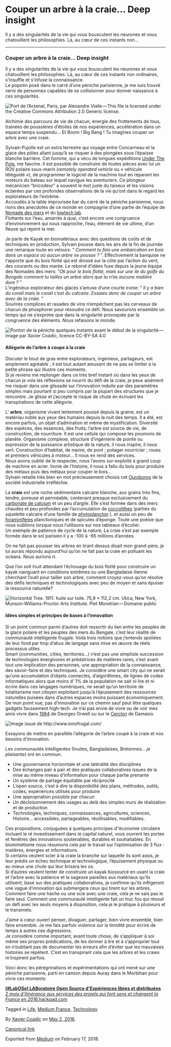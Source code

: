 Couper un arbre à la craie… Deep insight
========================================

Il y a des singularités de la vie qui vous bousculent les neurones et
vous chatouillent les philosophies. Là, au cœur de ces instants non…

------------------------------------------------------------------------

### Couper un arbre à la craie… Deep insight

Il y a des singularités de la vie qui vous bousculent les neurones et
vous chatouillent les philosophies. Là, au cœur de ces instants non
ordinaires, s’insuffle et s’infuse la connaissance.  
Le popotin posé dans le carré d’une péniche parisienne, je me suis
trouvé verni de personnes capables de se collisionner pour donner
naissance à ces singularités.

<img src="https://cdn-images-1.medium.com/max/800/1*_SZ71Itxim8f7SvHrOoEDg.jpeg" alt="Port de l’Arsenal, Paris, par Alexandre Vialle — This file is licensed under the Creative Commons Attribution 2.0 Generic license." class="graf-image" />

Alchimie des parcours de vie de chacun, énergie des frottements de tous,
trainées de poussières d’étoiles de nos expériences, accélération dans
un espace temps suspendu… Et Boom ! Big Bang ! Tu imagines couper un
arbre avec une craie.

Sylvain Pujolle est un extra terrestre qui voyage entre Concarneau et la
glace des pôles allant jusqu’à se risquer à des plongées sous l’épaisse
blanche barrière. Cet homme, qui a vécu de longues expéditions
<a href="http://www.underthepole.com/" class="markup--anchor markup--p-anchor">Under The Pole</a>,
me fascine. Il est possible de construire de toutes pièces avec lui un
ROV polaire sous-marin (*remotely operated vehicle* ou « véhicule
téléguidé »), de programmer le logiciel de la machine tout en réparant
les moteurs du bateau sur lequel navigue les aventuriers. Ce plongeur
mécanicien “bricodeur” a souvent le mot juste du taiseux et les visions
éclairées par ces profondes observations de la vie qu’ont dans le regard
les explorateurs de l’extrême.   
Accoudés à la table improvisée bar du carré de la péniche parisienne,
nous rions des anecdotes de ce monde en compagnie d’une partie de
l’équipe de
<a href="http://nomadedesmers.org/" class="markup--anchor markup--p-anchor">Nomade des mers</a>
et du
<a href="http://lowtechlab.org/" class="markup--anchor markup--p-anchor">lowtech lab</a>.   
Flottants sur l’eau, amarrés à quai, c’est encore une congruence
d’environnement qui nous rapproche, l’eau, élément de vie ultime, d’un
fleuve qui rejoint la mer.

Je parle de Kayak en biomatériaux avec des questions de coûts et de
techniques en production, Sylvain pousse dans les airs de la fin de
journée une remarque toute en velours: “ *Comment tu fais une
embarcation en bois dans un espace où aucun arbre ne pousse ?* ”.
Effectivement la banquise ne t’apporte que du bois flotté qui est drossé
sur la côte par l’action du vent, des courants ou des marée. Le rebond
d’idées fuse depuis la jeune équipe des Nomades des mers: “*Ok pour le
bois flotté, mais sur une ile du golfe du Bengale comment tu tailles un
arbre alors que tu n’as aucune matière dure ?* ”  
L’ingénieux explorateur des glaces s’amuse d’une courte ironie: “ *Il y
a bien du corail mais le corail c’est du calcaire. Essaies donc de
couper un arbre avec de la craie.* ”  
Sourires complices et rasades de vins n’empêchent pas les cerveaux de
chacun de phosphorer pour résoudre ce défi. Nous savourons ensemble un
temps qui ne s’exprime que dans la singularité provoquée par la
congruence des éléments. Nous refaisons le monde.

<img src="https://cdn-images-1.medium.com/max/800/1*Cw8lhKNCrZAnr38gVUaRZw.jpeg" alt="Ponton de la péniche quelques instants avant le début de la singularité — image par Xavier Coadic, licence CC-BY-SA 4.0" class="graf-image" />

#### Allégorie de l’arbre à coupe à la craie

Discuter le bout de gras entre explorateurs, ingénieux, partageurs, est
amplement agréable ; il est tout autant amusant de ne pas se limiter à
la petite phrase qui illustre ces moments.  
Si je reviens me replonger dans ce très bref instant où dans les yeux de
chacun je vois les réflexions se nourrir du défi de la craie, je peux
aisément me risquer dans une glissade sur l’innovation induite par des
paramètres simples mais pourtant si peu compris par la plupart des
structures que je rencontre. Je glisse et j’accepte le risque de chute
en écrivant les transpirations de cette allégorie.

L’ **arbre**, organisme vivant lentement poussé depuis la graine, est un
matériau noble aux yeux des humains depuis la nuit des temps. Il a été,
est encore parfois, un objet d’admiration et même de mystification.
Diversité des espèces, des essences, des fruits, l’arbre est source de
vie, de construction, de nourriture. Il est une cellule qui compose les
poumons de planète. Organisme complexe, structure d’ingénierie de pointe
ou expression de la puissance artistique de la nature, il nous inspire,
il nous sert. Construction d’habitat, de navire, de pont ; potager
nourricier ; roues et premiers véhicules à moteur… Il nous en rend des
services.   
Nous avons oublié de le respecter, nous l’avons sur-exploité à grand
coup de machine en acier. Ironie de l’histoire, il nous a fallu du bois
pour produire des métaux puis des métaux pour couper le bois…   
Sylvain retaille très bien en mot précieusement choisis cet
<a href="https://fr.wikipedia.org/wiki/Ouroboros" class="markup--anchor markup--p-anchor">Ouroboros</a>
de la société industrielle irréfléchie.

La **craie** est une roche sédimentaire calcaire blanche, aux grains
très fins, tendre, poreuse et perméable, contenant presque exclusivement
du
<a href="https://fr.wikipedia.org/wiki/Carbonate_de_calcium" class="markup--anchor markup--p-anchor" title="Carbonate de calcium">carbonate de calcium</a>
et un peu d’argile. Elle s’est formée dans des mers chaudes et peu
profondes par l’accumulation de
<a href="https://fr.wikipedia.org/wiki/Coccolithe" class="markup--anchor markup--p-anchor" title="Coccolithe">coccolithes</a>
(parties du squelette calcaire d’une famille de
<a href="https://fr.wikipedia.org/wiki/Phytoplancton" class="markup--anchor markup--p-anchor" title="Phytoplancton">phytoplancton</a>
), et aussi un peu de
<a href="https://fr.wikipedia.org/wiki/Foraminif%C3%A8re" class="markup--anchor markup--p-anchor" title="Foraminifère">foraminifères</a>
planctoniques et de spicules d’éponge. Toute une poésie que nous
oublions lorsque nous l’utilisons sur nos tableaux d’écolier.  
Un exemple de patience de cycle de la nature, La craie s’est par exemple
formée dans le sol parisien il y a -100 à -65 millions d’années.

On ne fait pas pousser les arbres en tirant dessus disait mon
grand-père, je lui aurais répondu aujourd’hui qu’on ne fait pas la craie
en polluant les océans. Nous aurions ri.

Que l’on soit Inuit attendant l’échouage du bois flotté pour construire
un kayak naviguant en conditions extrêmes ou une Bangladaise ilienne
cherchant l’outil pour tailler son arbre, comment croyez-vous qu’on
résolve des défis techniques et technologiques avec peu de moyen et sans
épuiser la ressource naturelle?

<img src="https://cdn-images-1.medium.com/max/800/1*ps4vjqf8zAtFDpRyQ8Cmhg.jpeg" alt="Horizontal Tree. 1911. huile sur toile. 75,9 × 112,2 cm. Utica, New York, Munson-Williams-Proctor Arts Institute. Piet Mondrian — Domaine public" class="graf-image" />

#### Idées simples et principes de bases à l’innovation

Si un point commun parmi d’autres doit ressortir du lien entre les
peuples de la glace polaire et les peuples des mers du Bengale, c’est
leur réalité de communauté intelligente frugale. Voilà trois notions que
j’entends spoliées de leur fond par trop d’abus de langage sans mise en
œuvre de réels processus utiles.  
Smart (communities, cities, territories…) n’est pas une simpliste
succession de technologies énergivores et prédatrices de matières rares,
c’est avant tout une implication des personnes, une appropriation de la
connaissance, des savoir-faire et des techniques. Je considère une smart
city qui ne serait qu’une accumulation d’objets connectés,
d’algorithmes, de lignes de codes informatiques alors que moins d’ 1% de
la population ne sait ni lire et ni écrire dans ces langages numériques,
ne serait qu’un territoire de totalitarisme non citoyen exploitant
jusqu’à l’épuisement des ressources naturelles puisées dans d’autres
espaces moins puissant économiquement. De mon point vue, pas
d’innovation sur ce chemin sauf peut être quelques gadgets faussement
high-tech. Je n’ai pas envie de vivre ou de voir mes amis vivre dans
<a href="https://fr.wikipedia.org/wiki/1984_%28roman%29" class="markup--anchor markup--p-anchor">1984</a>
de Georges Orwell ou sur le
<a href="https://fr.wikipedia.org/wiki/La_Zone_du_dehors" class="markup--anchor markup--p-anchor">Cerclon</a>
de Damasio.

<img src="https://cdn-images-1.medium.com/max/800/1*Mns-G2e6HKh3gPxkr9d3Cg.png" alt="Image issue de http://www.innofrugal.com/" class="graf-image" />

Essayons de mettre en parallèle l’allégorie de l’arbre coupé à la craie
et nos besoins d’innovation.

Les communautés intelligentes (Inuites, Bangladaises, Bretonnes… *je
plaisante*) ont en commun:

-   <span id="c4aa">Une gouvernance horizontale et une latéralité des
    disciplines</span>
-   <span id="e3d6">Des échanges pair à pair et des pratiques
    collaboratives issues de la mise au même niveau d’information pour
    chaque partie prenante</span>
-   <span id="e9ad">Un système de partage équitable par
    réciprocité</span>
-   <span id="0f8c">L’open source, c’est à dire la disponibilité des
    plans, méthodes, outils, codes, expériences utilisés pour
    produire</span>
-   <span id="667b">Une appropriation possible par chacun</span>
-   <span id="669b">Un décloisonnement des usages au delà des simples
    murs de réalisation et de production</span>
-   <span id="d994">Technologies, techniques, connaissances,
    agricultures, sciences, Histoire… accessibles, partageables,
    réutilisables, modifiables.</span>

Ces propositions, conjuguées à quelques principes d’’économie circulaire
incluant le ré investissement dans le capital naturel, vous ouvrent les
portes et fenêtres des innovations soutenables, durables et
souhaitables. En biomimétisme nous résumons cela par le travail sur
l’optimisation de 3 flux : matières, énergies et informations.   
Si certains veulent scier à la craie la branche sur laquelle ils sont
assis, je leur prédis un échec technique et technologique, l’épuisement
physique ou au mieux une chute qui leur brisera les os.   
Si d’autres veulent tenter de construire un kayak biosourcé en usant la
craie et l’arbre avec la patience et la sagesse pareilles aux matériaux
qu’ils utilisent, basé sur des pratiques collaboratives, je confirme
qu’ils infligeront une vague d’innovation qui submergera ceux qui tirent
sur les arbres.   
Comment faire une hache ou une scie avec une craie, cela je ne sais pas
le faire seul. Comment une communauté intelligente fait un truc fou qui
résout un défi avec les seuls moyens à disposition, cela je le pratique
à plusieurs et le transmets.

J’aime à cœur ouvert penser, divaguer, partager, bien vivre ensemble,
bien faire ensemble. Je me fais parfois violence sur la timidité pour
écrire de temps à autres ces digressions.   
Je considère comme important, avant toute chose, de s’appliquer à soi
même ses propres prédications, de les donner à lire et à s’approprier
tout en n’oubliant pas de documenter les erreurs afin d’éviter que les
mauvaises histoires se répètent. C’est en transpirant cela que les
arbres et les craies m’inspirent parfois.

Voici donc les pérégrinations et expérimentations qui ont mené sur une
péniche parisienne, parti en camion depuis Auray dans le Morbihan pour
vivre ces moments:

<a href="https://hackpad.com/LabOSe-LABoratoire-Open-Source-dExpriences-libres-et-distribues-SA2B7bDZcbV" class="markup--anchor markup--mixtapeEmbed-anchor" title="https://hackpad.com/LabOSe-LABoratoire-Open-Source-dExpriences-libres-et-distribues-SA2B7bDZcbV"><strong>[#LabOSe] LABoratoire Open Source d'Expériences libres et distribuées</strong><br />
<em>2 mois d'itinérance aux services des projets qui font sens et changent la France en 2016.</em>hackpad.com</a><a href="https://hackpad.com/LabOSe-LABoratoire-Open-Source-dExpriences-libres-et-distribues-SA2B7bDZcbV" class="js-mixtapeImage mixtapeImage u-ignoreBlock"></a>

Tagged in <a href="https://medium.com/tag/life" class="p-tag">Life</a>,
<a href="https://medium.com/tag/medium-france" class="p-tag">Medium France</a>,
<a href="https://medium.com/tag/technology" class="p-tag">Technology</a>

By
<a href="https://medium.com/@XavierCoadic" class="p-author h-card">Xavier Coadic</a>
on [May 2, 2016](https://medium.com/p/92972716a044).

<a href="https://medium.com/@XavierCoadic/couper-un-arbre-%C3%A0-la-craie-deep-insight-92972716a044" class="p-canonical">Canonical link</a>

Exported from [Medium](https://medium.com) on February 17, 2018.
